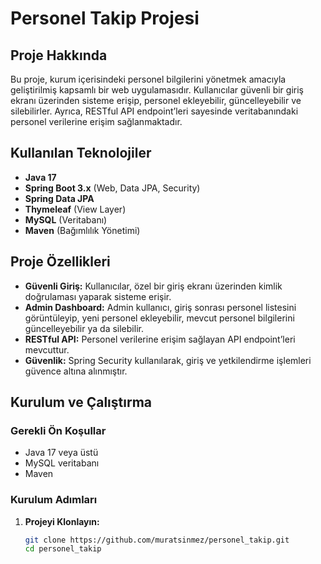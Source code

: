 # Personel Takip Projesi

## Proje Hakkında
Bu proje, kurum içerisindeki personel bilgilerini yönetmek amacıyla geliştirilmiş kapsamlı bir web uygulamasıdır. Kullanıcılar güvenli bir giriş ekranı üzerinden sisteme erişip, personel ekleyebilir, güncelleyebilir ve silebilirler. Ayrıca, RESTful API endpoint’leri sayesinde veritabanındaki personel verilerine erişim sağlanmaktadır.

## Kullanılan Teknolojiler
- **Java 17**
- **Spring Boot 3.x** (Web, Data JPA, Security)
- **Spring Data JPA**
- **Thymeleaf** (View Layer)
- **MySQL** (Veritabanı)
- **Maven** (Bağımlılık Yönetimi)

## Proje Özellikleri
- **Güvenli Giriş:** Kullanıcılar, özel bir giriş ekranı üzerinden kimlik doğrulaması yaparak sisteme erişir.
- **Admin Dashboard:** Admin kullanıcı, giriş sonrası personel listesini görüntüleyip, yeni personel ekleyebilir, mevcut personel bilgilerini güncelleyebilir ya da silebilir.
- **RESTful API:** Personel verilerine erişim sağlayan API endpoint’leri mevcuttur.
- **Güvenlik:** Spring Security kullanılarak, giriş ve yetkilendirme işlemleri güvence altına alınmıştır.

## Kurulum ve Çalıştırma
### Gerekli Ön Koşullar
- Java 17 veya üstü
- MySQL veritabanı
- Maven

### Kurulum Adımları
1. **Projeyi Klonlayın:**
   ```bash
   git clone https://github.com/muratsinmez/personel_takip.git
   cd personel_takip

